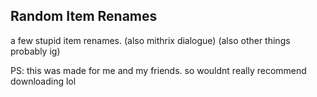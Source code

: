 ## Random Item Renames

a few stupid item renames. (also mithrix dialogue) (also other things probably ig)

PS: this was made for me and my friends. so wouldnt really recommend downloading lol